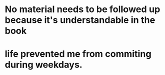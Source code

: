 # No material needs to be followed up because it's understandable in the book

# life prevented me from commiting during weekdays.
